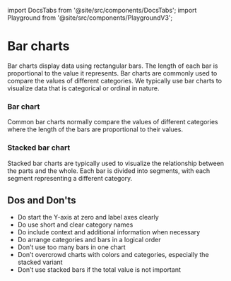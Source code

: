 import DocsTabs from '@site/src/components/DocsTabs';
import Playground from '@site/src/components/PlaygroundV3';

# Bar charts

Bar charts display data using rectangular bars. The length of each bar is proportional to the value it represents. Bar charts are commonly used to compare the values of different categories. We typically use bar charts to visualize data that is categorical or ordinal in nature.

### Bar chart

Common bar charts normally compare the values of different categories where the length of the bars are proportional to their values.

<Playground
height="40rem"
name="echarts-bar-simple"
noMargin
examplesByName>
</Playground>

### Stacked bar chart

Stacked bar charts are typically used to visualize the relationship between the parts and the whole. Each bar is divided into segments, with each segment representing a different category.

<Playground
height="40rem"
name="echarts-bar-horizontal-stacked"
noMargin
examplesByName>
</Playground>

## Dos and Don'ts

- Do start the Y-axis at zero and label axes clearly
- Do use short and clear category names
- Do include context and additional information when necessary
- Do arrange categories and bars in a logical order
- Don’t use too many bars in one chart
- Don’t overcrowd charts with colors and categories, especially the stacked variant
- Don’t use stacked bars if the total value is not important


